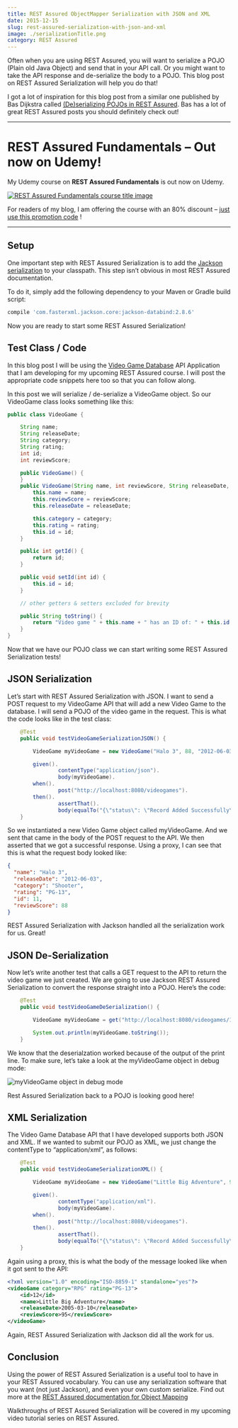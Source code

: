 ```yaml
---
title: REST Assured ObjectMapper Serialization with JSON and XML
date: 2015-12-15
slug: rest-assured-serialization-with-json-and-xml
image: ./serializationTitle.png
category: REST Assured
---
```


Often when you are using REST Assured, you will want to serialize a POJO (Plain old Java Object) and send that in your API call. Or you might want to take the API response and de-serialize the body to a POJO. This blog post on REST Assured Serialization will help you do that!

I got a lot of inspiration for this blog post from a similar one published by Bas Dijkstra called [(De)serializing POJOs in REST Assured](http://www.ontestautomation.com/deserializing-pojos-in-rest-assured/). Bas has a lot of great REST Assured posts you should definitely check out!

---

# REST Assured Fundamentals – Out now on Udemy!

My Udemy course on **REST Assured Fundamentals** is out now on Udemy.

[![REST Assured Fundamentals course title image](../extract-JSON-response/RestAssuredFundamentalsUdemyLogo.png)](https://www.udemy.com/rest-assured-fundamentals/?couponCode=TECHIETESTER)

For readers of my blog, I am offering the course with an 80% discount – [just use this promotion code](https://www.udemy.com/rest-assured-fundamentals/?couponCode=TECHIETESTER) !

---

## Setup

One important step with REST Assured Serialization is to add the [Jackson serialization](https://github.com/FasterXML/jackson-databind) to your classpath. This step isn’t obvious in most REST Assured documentation.

To do it, simply add the following dependency to your Maven or Gradle build script:

```groovy
compile 'com.fasterxml.jackson.core:jackson-databind:2.8.6'
```

Now you are ready to start some REST Assured Serialization!

## Test Class / Code

In this blog post I will be using the [Video Game Database](https://github.com/james-willett/VideoGameDB) API Application that I am developing for my upcoming REST Assured course. I will post the appropriate code snippets here too so that you can follow along.

In this post we will serialize / de-serialize a VideoGame object. So our VideoGame class looks something like this:

```java
public class VideoGame {

    String name;
    String releaseDate;
    String category;
    String rating;
    int id;
    int reviewScore;

    public VideoGame() {
    }
    public VideoGame(String name, int reviewScore, String releaseDate, String category, String rating, int id) {
        this.name = name;
        this.reviewScore = reviewScore;
        this.releaseDate = releaseDate;

        this.category = category;
        this.rating = rating;
        this.id = id;
    }

    public int getId() {
        return id;
    }

    public void setId(int id) {
        this.id = id;
    }

    // other getters & setters excluded for brevity

    public String toString() {
        return "Video game " + this.name + " has an ID of: " + this.id + ", and a review score of: " + this.reviewScore;
    }
}
```

Now that we have our POJO class we can start writing some REST Assured Serialization tests!

## JSON Serialization

Let’s start with REST Assured Serialization with JSON. I want to send a POST request to my VideoGame API that will add a new Video Game to the database. I will send a POJO of the video game in the request. This is what the code looks like in the test class:

```java
    @Test
    public void testVideoGameSerializationJSON() {

        VideoGame myVideoGame = new VideoGame("Halo 3", 88, "2012-06-03", "Shooter", "PG-13", 11);

        given().
                contentType("application/json").
                body(myVideoGame).
        when().
                post("http://localhost:8080/videogames").
        then().
                assertThat().
                body(equalTo("{\"status\": \"Record Added Successfully\"}"));
    }
```

So we instantiated a new Video Game object called myVideoGame. And we sent that came in the body of the POST request to the API. We then asserted that we got a successful response. Using a proxy, I can see that this is what the request body looked like:

```json
{
  "name": "Halo 3",
  "releaseDate": "2012-06-03",
  "category": "Shooter",
  "rating": "PG-13",
  "id": 11,
  "reviewScore": 88
}
```

REST Assured Serialization with Jackson handled all the serialization work for us. Great!

## JSON De-Serialization

Now let’s write another test that calls a GET request to the API to return the video game we just created. We are going to use Jackson REST Assured Serialization to convert the response straight into a POJO. Here’s the code:

```java
    @Test
    public void testVideoGameDeSerialization() {

        VideoGame myVideoGame = get("http://localhost:8080/videogames/13").as(VideoGame.class);

        System.out.println(myVideoGame.toString());
    }
```

We know that the deserialzation worked because of the output of the print line. To make sure, let’s take a look at the myVideoGame object in debug mode:

![myVideoGame object in debug mode](./deserialDebug.png)

Rest Assured Serialization back to a POJO is looking good here!

## XML Serialization

The Video Game Database API that I have developed supports both JSON and XML. If we wanted to submit our POJO as XML, we just change the contentType to “application/xml”, as follows:

```java
    @Test
    public void testVideoGameSerializationXML() {

        VideoGame myVideoGame = new VideoGame("Little Big Adventure", 95, "2005-03-10", "RPG", "PG-13", 12);

        given().
                contentType("application/xml").
                body(myVideoGame).
        when().
                post("http://localhost:8080/videogames").
        then().
                assertThat().
                body(equalTo("{\"status\": \"Record Added Successfully\"}"));
    }
```

Again using a proxy, this is what the body of the message looked like when it got sent to the API:

```xml
<?xml version="1.0" encoding="ISO-8859-1" standalone="yes"?>
<videoGame category="RPG" rating="PG-13">
    <id>12</id>
    <name>Little Big Adventure</name>
    <releaseDate>2005-03-10</releaseDate>
    <reviewScore>95</reviewScore>
</videoGame>
```

Again, REST Assured Serialization with Jackson did all the work for us.

## Conclusion

Using the power of REST Assured Serialization is a useful tool to have in your REST Assured vocabulary. You can use any serialization software that you want (not just Jackson), and even your own custom serialize. Find out more at the [REST Assured documentation for Object Mapping](https://github.com/rest-assured/rest-assured/wiki/Usage#object-mapping)

Walkthroughs of REST Assured Serialization will be covered in my upcoming video tutorial series on REST Assured.
